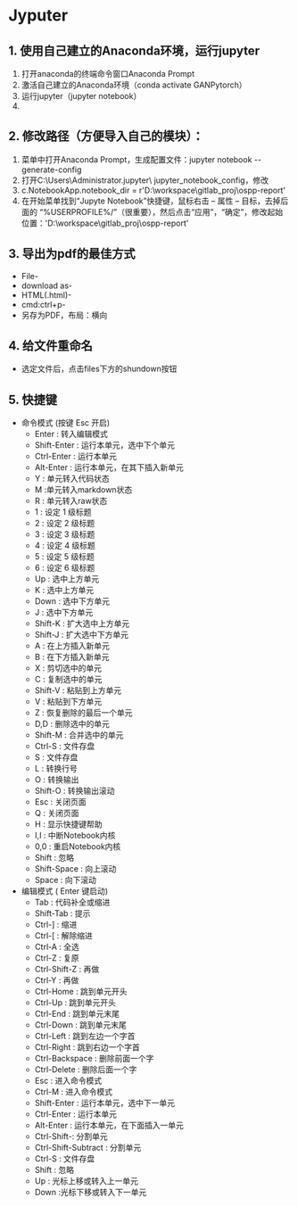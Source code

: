 # Jyputer

## 1. 使用自己建立的Anaconda环境，运行jupyter
1. 打开anaconda的终端命令窗口Anaconda Prompt
1. 激活自己建立的Anaconda环境（conda activate GANPytorch）
1. 运行jupyter（jupyter notebook）
2. 
## 2. 修改路径（方便导入自己的模块）：
1. 菜单中打开Anaconda Prompt，生成配置文件：jupyter notebook --generate-config
1. 打开C:\Users\Administrator\.jupyter\ jupyter_notebook_config，修改
1. c.NotebookApp.notebook_dir = r'D:\workspace\gitlab_proj\ospp-report'
1. 在开始菜单找到“Jupyte Notebook”快捷键，鼠标右击 – 属性 – 目标，去掉后面的 “%USERPROFILE%/”（很重要），然后点击“应用”，“确定”，修改起始位置：'D:\workspace\gitlab_proj\ospp-report'



## 3. 导出为pdf的最佳方式
- File-
- download as-
- HTML(.html)-
- cmd:ctrl+p-
- 另存为PDF，布局：横向

## 4. 给文件重命名
- 选定文件后，点击files下方的shundown按钮


## 5. 快捷键

- 命令模式 (按键 Esc 开启)
	- Enter : 转入编辑模式
	- Shift-Enter : 运行本单元，选中下个单元
	- Ctrl-Enter : 运行本单元
	- Alt-Enter : 运行本单元，在其下插入新单元
	- Y : 单元转入代码状态
	- M :单元转入markdown状态
	- R : 单元转入raw状态
	- 1 : 设定 1 级标题
	- 2 : 设定 2 级标题
	- 3 : 设定 3 级标题
	- 4 : 设定 4 级标题
	- 5 : 设定 5 级标题
	- 6 : 设定 6 级标题
	- Up : 选中上方单元
	- K : 选中上方单元
	- Down : 选中下方单元
	- J : 选中下方单元
	- Shift-K : 扩大选中上方单元
	- Shift-J : 扩大选中下方单元
	- A : 在上方插入新单元
	- B : 在下方插入新单元
	- X : 剪切选中的单元
	- C : 复制选中的单元
	- Shift-V : 粘贴到上方单元
	- V : 粘贴到下方单元
	- Z : 恢复删除的最后一个单元
	- D,D : 删除选中的单元
	- Shift-M : 合并选中的单元
	- Ctrl-S : 文件存盘
	- S : 文件存盘
	- L : 转换行号
	- O : 转换输出
	- Shift-O : 转换输出滚动
	- Esc : 关闭页面
	- Q : 关闭页面
	- H : 显示快捷键帮助
	- I,I : 中断Notebook内核
	- 0,0 : 重启Notebook内核
	- Shift : 忽略
	- Shift-Space : 向上滚动
	- Space : 向下滚动
- 编辑模式 ( Enter 键启动)
	- Tab : 代码补全或缩进
	- Shift-Tab : 提示
	- Ctrl-] : 缩进
	- Ctrl-[ : 解除缩进
	- Ctrl-A : 全选
	- Ctrl-Z : 复原
	- Ctrl-Shift-Z : 再做
	- Ctrl-Y : 再做
	- Ctrl-Home : 跳到单元开头
	- Ctrl-Up : 跳到单元开头
	- Ctrl-End : 跳到单元末尾
	- Ctrl-Down : 跳到单元末尾
	- Ctrl-Left : 跳到左边一个字首
	- Ctrl-Right : 跳到右边一个字首
	- Ctrl-Backspace : 删除前面一个字
	- Ctrl-Delete : 删除后面一个字
	- Esc : 进入命令模式
	- Ctrl-M : 进入命令模式
	- Shift-Enter : 运行本单元，选中下一单元
	- Ctrl-Enter : 运行本单元
	- Alt-Enter : 运行本单元，在下面插入一单元
	- Ctrl-Shift-: 分割单元
	- Ctrl-Shift-Subtract : 分割单元
	- Ctrl-S : 文件存盘
	- Shift : 忽略
	- Up : 光标上移或转入上一单元
	- Down :光标下移或转入下一单元

